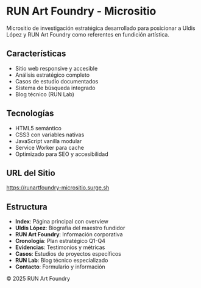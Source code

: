 # RUN Art Foundry - Micrositio

Micrositio de investigación estratégica desarrollado para posicionar a Uldis López y RUN Art Foundry como referentes en fundición artística.

## Características

- Sitio web responsive y accesible
- Análisis estratégico completo
- Casos de estudio documentados
- Sistema de búsqueda integrado
- Blog técnico (RUN Lab)

## Tecnologías

- HTML5 semántico
- CSS3 con variables nativas
- JavaScript vanilla modular
- Service Worker para cache
- Optimizado para SEO y accesibilidad

## URL del Sitio

https://runartfoundry-micrositio.surge.sh

## Estructura

- **Index**: Página principal con overview
- **Uldis López**: Biografía del maestro fundidor
- **RUN Art Foundry**: Información corporativa
- **Cronología**: Plan estratégico Q1-Q4
- **Evidencias**: Testimonios y métricas
- **Casos**: Estudios de proyectos específicos
- **RUN Lab**: Blog técnico especializado
- **Contacto**: Formulario y información

© 2025 RUN Art Foundry
